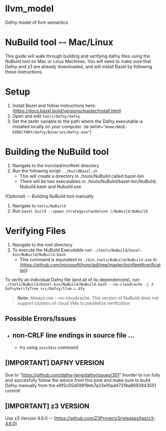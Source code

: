 # llvm_model
Dafny model of llvm semantics

# NuBuild tool  -- Mac/Linux
This guide will walk through building and verifying dafny files using the NuBuild tool on Mac or Linux Machines.
You will need to make sure that Dafny and z3 are already downloaded, and will install Bazel by following these  instructions. 


# Setup

 1. Install Bazel and follow instructions here: (https://docs.bazel.build/versions/master/install.html)
 2. Open and edit ````tools/Dafny/dafny````
 3. Set the ````DAFNY```` variable to the path where the Dafny executable is installed locally on your computer. 
	  (ie ````DAFNY="Home/BASE-DIRECTORY/dafny/Binaries/Dafny.exe"````)

# Building the NuBuild tool

 1. Navigate to the Ironclad/ironfleet directory
 2. Run the following script : ````./buildBazel.sh```` 
 	- This will create a directory in ./tools/NuBuild called bazel-bin
	- There will be two executables in ./tools/NuBuild/bazel-bin/NuBuild; Nubuild.bash and Nubuild.exe

(Optional) -- Building NuBuild tool manually

 1. Navigate to ````tools/NuBuild````
 2. Run ````bazel build --spawn_strategy=standalone //NuBuild:NuBuild````

# Verifying Files

 1. Navigate to the root directory
 2. To execute the NuBuild Executable run: ````./tools/NuBuild/bazel-bin/NuBuild/NuBuild.bash````
	- This command is equivalent to ````./bin_tools/NuBuild/NuBuild.exe```` in (https://github.com/microsoft/Ironclad/tree/master/ironfleet#verification)
			
To verify an individual Dafny file (and all of its dependencies), run:
````./tools/NuBuild/bazel-bin/NuBuild/NuBuild.bash --no-cloudcache -j 3 DafnyVerifyTree src/Dafny/llvm.i.dfy````
			 

> **Note:** Always use --no-cloudcache. This version of NuBuild does not support clusters of cloud VMs to parallelize verification

## Possible Errors/Issues

 - non-CRLF line endings in source file ... 
	 - 
	 - try using ````unix2dos```` command

## [IMPORTANT] DAFNY VERSION
Due to "https://github.com/dafny-lang/dafny/issues/301" Inorder to run fully and succesfully follow the advice from this post and make sure to build Dafny manually from the e9f5c05d59919eb7a23e10ad47318a8692843551 commit 

## [IMPORTANT] z3 VERSION
Use z3 Version 4.6.0 -- [https://github.com/Z3Prover/z3/releases/tag/z3-4.6.0]

